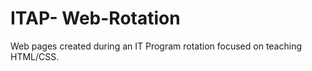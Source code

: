 ITAP- Web-Rotation
===================

Web pages created during an IT Program rotation focused on teaching HTML/CSS.


